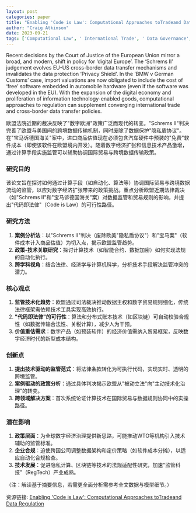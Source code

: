 ```yaml
---
layout: post
categories: paper
title: "Enabling 'Code is Law': Computational Approaches toTradeand Data Regulation"
author: "Craig Atkinson"
date: 2023-09-21
tags: ['Computational Law', ' International Trade', ' Data Governance', ' International Economic Law', ' Trade Facilitation']
---
```


Recent decisions by the Court of Justice of the European Union mirror a broad, and modern, shift in policy for ‘digital Europe’. The ‘Schrems II’ judgement evolves EU-US cross-border data transfer mechanisms and invalidates the data protection ‘Privacy Shield’. In the ‘BMW v German Customs’ case, import valuations are now obligated to include the cost of ‘free’ software embedded in automobile hardware (even if the software was developed in the EU). With the expansion of the digital economy and proliferation of information technology-enabled goods, computational approaches to regulation can supplement converging international trade and cross-border data transfer policies.

欧盟法院近期的裁决反映了"数字欧洲"政策广泛而现代的转变。"Schrems II"判决完善了欧盟与美国间的跨境数据传输机制，同时废除了数据保护"隐私盾协议"。在"宝马诉德国海关"案中，进口商品估值现在必须包含汽车硬件中预装的"免费"软件成本（即使该软件在欧盟境内开发）。随着数字经济扩张和信息技术产品激增，通过计算手段实施监管可以辅助协调国际贸易与跨境数据传输政策。

### 研究目的  
该论文旨在探讨如何通过计算手段（如自动化、算法等）协调国际贸易与跨境数据流动的监管，以应对数字经济扩张带来的政策挑战。重点分析欧盟近期法律裁决（如"Schrems II"和"宝马诉德国海关"案）对数据监管和贸易规则的影响，并提出"代码即法律"（Code is Law）的可行性路径。

### 研究方法  
1. **案例分析法**：以"Schrems II"判决（废除欧美"隐私盾协议"）和"宝马案"（软件成本计入商品估值）为切入点，揭示欧盟监管趋势。  
2. **政策-技术关联研究**：探讨计算技术（如智能合约、数据加密）如何实现法规的自动化执行。  
3. **跨学科视角**：结合法律、经济学与计算机科学，分析技术手段解决监管冲突的潜力。  

### 核心观点  
1. **监管技术化趋势**：欧盟通过司法裁决推动数据主权和数字贸易规则细化，传统法律框架需依赖技术工具实现高效执行。  
2. **"代码即法律"的可行性**：算法和分布式账本技术（如区块链）可自动校验合规性（如数据传输合法性、关税计算），减少人为干预。  
3. **价值重估需求**：数字产品（如预装软件）的经济价值需纳入贸易框架，反映数字经济时代的新型成本结构。  

### 创新点  
1. **提出技术驱动的监管范式**：将法律条款转化为可执行代码，实现实时、透明的跨境监管。  
2. **案例驱动的政策分析**：通过具体判决揭示欧盟从"被动立法"向"主动技术化治理"的转变。  
3. **跨领域解决方案**：首次系统论证计算技术在国际贸易与数据规则协同中的实操路径。  

### 潜在影响  
1. **政策层面**：为全球数字经济治理提供新思路，可能推动WTO等机构引入技术辅助的监管标准。  
2. **企业合规**：迫使跨国公司调整数据架构和定价策略（如软件成本分摊），以适应自动化合规检查。  
3. **技术发展**：促进隐私计算、区块链等技术的法规适配性研究，加速"监管科技"（RegTech）产业成熟。  

（注：解读基于摘要信息，若需更全面分析需参考全文数据与模型细节。）

资源链接: [Enabling 'Code is Law': Computational Approaches toTradeand Data Regulation](https://papers.ssrn.com/sol3/papers.cfm?abstract_id=4552434)
